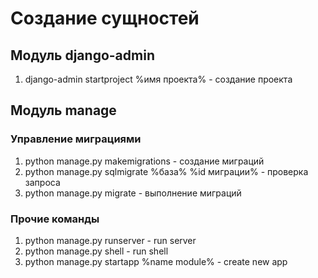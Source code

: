 # Создание сущностей
## Модуль django-admin
1. django-admin startproject %имя проекта% - создание проекта

## Модуль manage
### Управление миграциями
1. python manage.py makemigrations - создание миграций
2. python manage.py sqlmigrate %база% %id миграции% - проверка запроса
3. python manage.py migrate - выполнение миграций

### Прочие команды
1. python manage.py runserver - run server
2. python manage.py shell - run shell
3. python manage.py startapp %name module% - create new app

